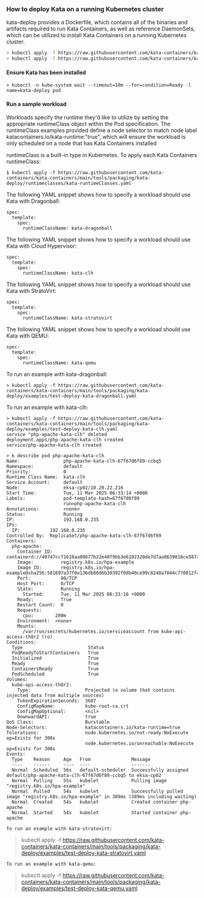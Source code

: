 ### How to deploy Kata on a running Kubernetes cluster

kata-deploy provides a Dockerfile, which contains all of the binaries and artifacts required to run Kata Containers, 
as well as reference DaemonSets, which can be utilized to install Kata Containers on a running Kubernetes cluster.

```bash
> kubectl apply -f https://raw.githubusercontent.com/kata-containers/kata-containers/main/tools/packaging/kata-deploy/kata-rbac/base/kata-rbac.yaml
> kubectl apply -f https://raw.githubusercontent.com/kata-containers/kata-containers/main/tools/packaging/kata-deploy/kata-deploy/base/kata-deploy.yaml
```

#### Ensure Kata has been installed
```
> kubectl -n kube-system wait --timeout=10m --for=condition=Ready -l name=kata-deploy pod
```


#### Run a sample workload

Workloads specify the runtime they'd like to utilize by setting the appropriate runtimeClass object within the Pod specification. The runtimeClass examples provided define a node selector to match node label katacontainers.io/kata-runtime:"true", which will ensure the workload is only scheduled on a node that has Kata Containers installed

runtimeClass is a built-in type in Kubernetes. To apply each Kata Containers runtimeClass:
```
$ kubectl apply -f https://raw.githubusercontent.com/kata-containers/kata-containers/main/tools/packaging/kata-deploy/runtimeclasses/kata-runtimeClasses.yaml
```
The following YAML snippet shows how to specify a workload should use Kata with Dragonball:
```
spec:
  template:
    spec:
      runtimeClassName: kata-dragonball
```
The following YAML snippet shows how to specify a workload should use Kata with Cloud Hypervisor:
```
spec:
  template:
    spec:
      runtimeClassName: kata-clh
```

The following YAML snippet shows how to specify a workload should use Kata with StratoVirt:
```
spec:
  template:
    spec:
      runtimeClassName: kata-stratovirt
```
The following YAML snippet shows how to specify a workload should use Kata with QEMU:

```
spec:
  template:
    spec:
      runtimeClassName: kata-qemu
```

To run an example with kata-dragonball:
```
> kubectl apply -f https://raw.githubusercontent.com/kata-containers/kata-containers/main/tools/packaging/kata-deploy/examples/test-deploy-kata-dragonball.yaml
```
To run an example with kata-clh:
```
> kubectl apply -f https://raw.githubusercontent.com/kata-containers/kata-containers/main/tools/packaging/kata-deploy/examples/test-deploy-kata-clh.yaml
service "php-apache-kata-clh" deleted
deployment.apps/php-apache-kata-clh created
service/php-apache-kata-clh created

```

```
> k describe pod php-apache-kata-clh
Name:                php-apache-kata-clh-67f67d6f89-ccbq5
Namespace:           default
Priority:            0
Runtime Class Name:  kata-clh
Service Account:     default
Node:                eksa-cp02/10.20.22.216
Start Time:          Tue, 11 Mar 2025 06:33:14 +0000
Labels:              pod-template-hash=67f67d6f89
                     run=php-apache-kata-clh
Annotations:         <none>
Status:              Running
IP:                  192.168.0.235
IPs:
  IP:           192.168.0.235
Controlled By:  ReplicaSet/php-apache-kata-clh-67f67d6f89
Containers:
  php-apache:
    Container ID:   containerd://40747ccf1618aa80677b22e48f9bb3e6102320de7d7aa8639816ce587aae3053
    Image:          registry.k8s.io/hpa-example
    Image ID:       registry.k8s.io/hpa-example@sha256:581697a37f0e136db86d6b30392f0db40ce99c8248a7044c770012f4e8491544
    Port:           80/TCP
    Host Port:      0/TCP
    State:          Running
      Started:      Tue, 11 Mar 2025 06:33:16 +0000
    Ready:          True
    Restart Count:  0
    Requests:
      cpu:        200m
    Environment:  <none>
    Mounts:
      /var/run/secrets/kubernetes.io/serviceaccount from kube-api-access-th8r2 (ro)
Conditions:
  Type                        Status
  PodReadyToStartContainers   True 
  Initialized                 True 
  Ready                       True 
  ContainersReady             True 
  PodScheduled                True 
Volumes:
  kube-api-access-th8r2:
    Type:                    Projected (a volume that contains injected data from multiple sources)
    TokenExpirationSeconds:  3607
    ConfigMapName:           kube-root-ca.crt
    ConfigMapOptional:       <nil>
    DownwardAPI:             true
QoS Class:                   Burstable
Node-Selectors:              katacontainers.io/kata-runtime=true
Tolerations:                 node.kubernetes.io/not-ready:NoExecute op=Exists for 300s
                             node.kubernetes.io/unreachable:NoExecute op=Exists for 300s
Events:
  Type    Reason     Age   From               Message
  ----    ------     ----  ----               -------
  Normal  Scheduled  56s   default-scheduler  Successfully assigned default/php-apache-kata-clh-67f67d6f89-ccbq5 to eksa-cp02
  Normal  Pulling    55s   kubelet            Pulling image "registry.k8s.io/hpa-example"
  Normal  Pulled     54s   kubelet            Successfully pulled image "registry.k8s.io/hpa-example" in 389ms (389ms including waiting)
  Normal  Created    54s   kubelet            Created container php-apache
  Normal  Started    54s   kubelet            Started container php-apache

```



```
To run an example with kata-stratovirt:
```
> kubectl apply -f https://raw.githubusercontent.com/kata-containers/kata-containers/main/tools/packaging/kata-deploy/examples/test-deploy-kata-stratovirt.yaml
```
To run an example with kata-qemu:
```
> kubectl apply -f https://raw.githubusercontent.com/kata-containers/kata-containers/main/tools/packaging/kata-deploy/examples/test-deploy-kata-qemu.yaml
```

```
